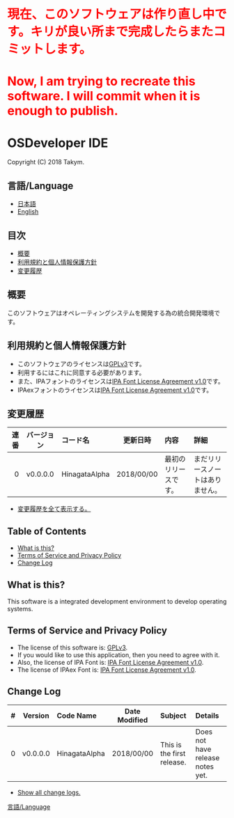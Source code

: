 # <b style="color:#FF0000;">現在、このソフトウェアは作り直し中です。キリが良い所まで完成したらまたコミットします。</b>
# <b style="color:#FF0000;">Now, I am trying to recreate this software. I will commit when it is enough to publish.</b>

# OSDeveloper IDE
Copyright (C) 2018 Takym.

## <a id="lang">言語/Language</a>
* [日本語](#ja_index)
* [English](#en_index)

<!-- 日本語 -->
## <a id="ja_index">目次</a>
* [概要](#ja_summary)
* [利用規約と個人情報保護方針](#ja_license)
* [変更履歴](#ja_versions)

## <a id="ja_summary">概要</a>
このソフトウェアはオペレーティングシステムを開発する為の統合開発環境です。

## <a id="ja_license">利用規約と個人情報保護方針</a>
- このソフトウェアのライセンスは[GPLv3](./LICENSE.txt)です。
- 利用するにはこれに同意する必要があります。
- また、IPAフォントのライセンスは[IPA Font License Agreement v1.0](./Assets/IPAfont00303/IPA_Font_License_Agreement_v1.0.txt)です。
- IPAexフォントのライセンスは[IPA Font License Agreement v1.0](./Assets/IPAexfont00301/IPA_Font_License_Agreement_v1.0.txt)です。

## <a id="ja_versions">変更履歴</a>
|連番|バージョン|コード名|更新日時|内容|詳細|
|--:|:-:|:--|:-:|:--|:--|
|0|v0.0.0.0|HinagataAlpha|2018/00/00|最初のリリースです。|まだリリースノートはありません。|
* [変更履歴を全て表示する。](./CHANGELOG.ja.md)


<!-- English -->
## <a id="en_index">Table of Contents</a>
* [What is this?](#en_summary)
* [Terms of Service and Privacy Policy](#en_license)
* [Change Log](#en_versions)

## <a id="en_summary">What is this?</a>
This software is a integrated development environment to develop operating systems.

## <a id="en_license">Terms of Service and Privacy Policy</a>
- The license of this software is: [GPLv3](./LICENSE.txt).
- If you would like to use this application, then you need to agree with it.
- Also, the license of IPA Font is: [IPA Font License Agreement v1.0](./Assets/IPAfont00303/IPA_Font_License_Agreement_v1.0.txt).
- The license of IPAex Font is: [IPA Font License Agreement v1.0](./Assets/IPAexfont00301/IPA_Font_License_Agreement_v1.0.txt).

## <a id="en_versions">Change Log</a>
|#|Version|Code Name|Date Modified|Subject|Details|
|--:|:-:|:--|:-:|:--|:--|
|0|v0.0.0.0|HinagataAlpha|2018/00/00|This is the first release.|Does not have release notes yet.|
* [Show all change logs.](./CHANGELOG.en.md)


[言語/Language](#lang)
